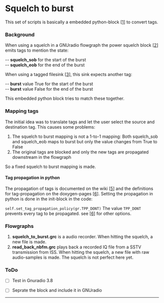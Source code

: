 # Squelch to burst
This set of scripts is basically a embedded python-block [[1]] to convert tags.

### Background
When using a squelch in a GNUradio flowgraph the power squelch block [[2]] emits tags to mention the state:

-- **squelch\_sob** for the start of the burst<br>
-- **squelch\_eob** for the end of the burst<br>

When using a tagged filesink [[3]], this sink expects another tag:

-- **burst** value True for the start of the burst<br>
-- **burst** value False for the end of the burst<br>

This embedded python block tries to match these together.


### Mapping tags
The initial idea was to translate tags and let the user select the source and destination tag. This causes some problems:

1. The squelch to burst mapping is not a 1-to-1 mapping: Both squelch\_sob and squelch\_eob maps to burst but only the value changes from True to False
2. The original tags are blocked and only the new tags are propagated downstream in the flowgraph

So a fixed squelch to burst mapping is made.

#### Tag propagation in python
The propagation of tags is documented on the wiki [[5]] and the definitions for tag-propagation on the doxygen-pages [[6]].
Setting the propagation in python is done in the init-block in the code:

`self.set_tag_propagation_policy(gr.TPP_DONT)`
The value `TPP_DONT` prevents every tag to be propagated. see [[6]] for other options.
### Flowgraphs

1. **squelch\_to\_burst.grc** is a audio recorder. When hitting the squelch, a new file is made.
2. **read\_back\_nbfm.grc** plays back a recorded IQ file from a SSTV transmission from ISS. When hitting the squelch, a new file with raw audio-samples is made. The squelch is not perfect here yet.

### ToDo
- [ ] Test in Gnuradio 3.8
- [ ] Seprate the block and include it in GNUradio


---
[1]: https://wiki.gnuradio.org/index.php/Embedded_Python_Block
[2]: https://wiki.gnuradio.org/index.php/Power_Squelch
[3]: https://wiki.gnuradio.org/index.php/Tagged_File_Sink
[4]: https://www.gnuradio.org/doc/doxygen/page_stream_tags.html#stream_tags_api
[5]: https://wiki.gnuradio.org/index.php/Guided_Tutorial_Programming_Topics#5.2.3_Tag_propagation
[6]: https://www.gnuradio.org/doc/doxygen/page_stream_tags.html#stream_tags_propagation
